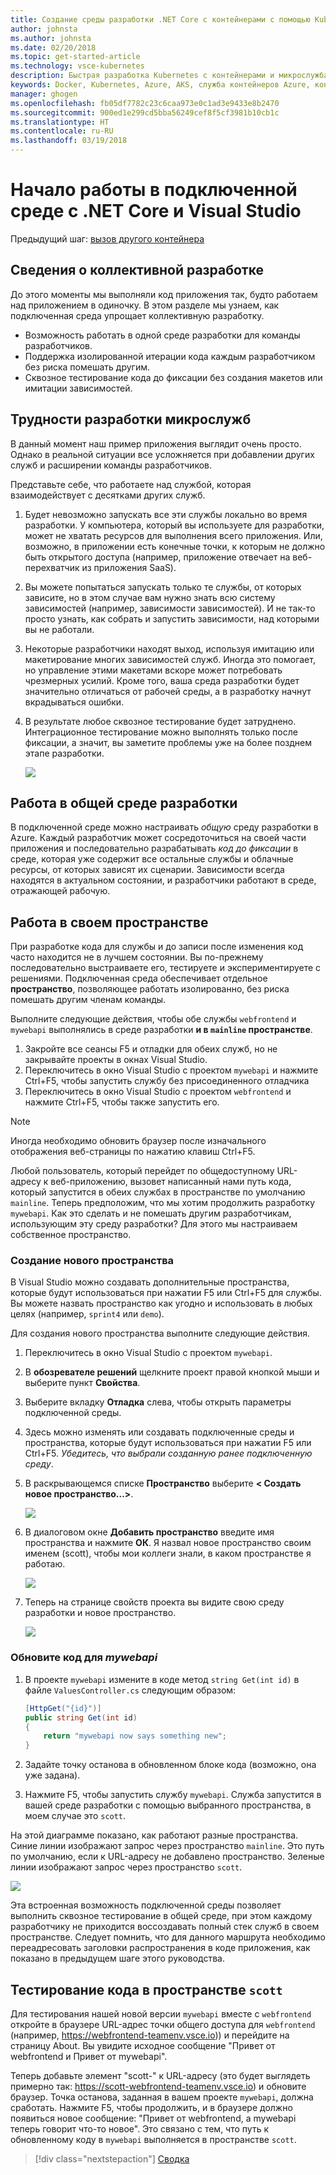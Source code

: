 ```yaml
---
title: Создание среды разработки .NET Core с контейнерами с помощью Kubernetes в облаке с Visual Studio — шаг 6 — сведения о коллективной разработке | Документы Майкрософт
author: johnsta
ms.author: johnsta
ms.date: 02/20/2018
ms.topic: get-started-article
ms.technology: vsce-kubernetes
description: Быстрая разработка Kubernetes с контейнерами и микрослужбами в Azure
keywords: Docker, Kubernetes, Azure, AKS, служба контейнеров Azure, контейнеры
manager: ghogen
ms.openlocfilehash: fb05df7782c23c6caa973e0c1ad3e9433e8b2470
ms.sourcegitcommit: 900ed1e299cd5bba56249cef8f5cf3981b10cb1c
ms.translationtype: HT
ms.contentlocale: ru-RU
ms.lasthandoff: 03/19/2018
---
```

# <a name="get-started-on-connected-environment-with-net-core-and-visual-studio"></a>Начало работы в подключенной среде с .NET Core и Visual Studio

Предыдущий шаг: [вызов другого контейнера](get-started-netcore-visualstudio-05.md)

## <a name="learn-about-team-development"></a>Сведения о коллективной разработке

До этого моменты мы выполняли код приложения так, будто работаем над приложением в одиночку. В этом разделе мы узнаем, как подключенная среда упрощает коллективную разработку.
* Возможность работать в одной среде разработки для команды разработчиков.
* Поддержка изолированной итерации кода каждым разработчиком без риска помешать другим.
* Сквозное тестирование кода до фиксации без создания макетов или имитации зависимостей.

## <a name="challenges-with-developing-microservices"></a>Трудности разработки микрослужб
В данный момент наш пример приложения выглядит очень просто. Однако в реальной ситуации все усложняется при добавлении других служб и расширении команды разработчиков.

Представьте себе, что работаете над службой, которая взаимодействует с десятками других служб.

1. Будет невозможно запускать все эти службы локально во время разработки. У компьютера, который вы используете для разработки, может не хватать ресурсов для выполнения всего приложения. Или, возможно, в приложении есть конечные точки, к которым не должно быть открытого доступа (например, приложение отвечает на веб-перехватчик из приложения SaaS).
1. Вы можете попытаться запускать только те службы, от которых зависите, но в этом случае вам нужно знать всю систему зависимостей (например, зависимости зависимостей). И не так-то просто узнать, как собрать и запустить зависимости, над которыми вы не работали.
1. Некоторые разработчики находят выход, используя имитацию или макетирование многих зависимостей служб. Иногда это помогает, но управление этими макетами вскоре может потребовать чрезмерных усилий. Кроме того, ваша среда разработки будет значительно отличаться от рабочей среды, а в разработку начнут вкрадываться ошибки.
1. В результате любое сквозное тестирование будет затруднено. Интеграционное тестирование можно выполнять только после фиксации, а значит, вы заметите проблемы уже на более позднем этапе разработки.

    ![](media/microservices-challenges.png)

## <a name="work-in-a-shared-development-environment"></a>Работа в общей среде разработки
В подключенной среде можно настраивать *общую* среду разработки в Azure. Каждый разработчик может сосредоточиться на своей части приложения и последовательно разрабатывать *код до фиксации* в среде, которая уже содержит все остальные службы и облачные ресурсы, от которых зависят их сценарии. Зависимости всегда находятся в актуальном состоянии, и разработчики работают в среде, отражающей рабочую.

## <a name="work-in-your-own-space"></a>Работа в своем пространстве
При разработке кода для службы и до записи после изменения код часто находится не в лучшем состоянии. Вы по-прежнему последовательно выстраиваете его, тестируете и экспериментируете с решениями. Подключенная среда обеспечивает отдельное **пространство**, позволяющее работать изолированно, без риска помешать другим членам команды.

Выполните следующие действия, чтобы обе службы `webfrontend` и `mywebapi` выполнялись в среде разработки  **и в `mainline` пространстве**.
1. Закройте все сеансы F5 и отладки для обеих служб, но не закрывайте проекты в окнах Visual Studio.
2. Переключитесь в окно Visual Studio с проектом `mywebapi` и нажмите Ctrl+F5, чтобы запустить службу без присоединенного отладчика
3. Переключитесь в окно Visual Studio с проектом `webfrontend` и нажмите Ctrl+F5, чтобы также запустить его.

> [!Note]
Иногда необходимо обновить браузер после изначального отображения веб-страницы по нажатию клавиш Ctrl+F5.

Любой пользователь, который перейдет по общедоступному URL-адресу к веб-приложению, вызовет написанный нами путь кода, который запустится в обеих службах в пространстве по умолчанию `mainline`. Теперь предположим, что мы хотим продолжить разработку `mywebapi`. Как это сделать и не помешать другим разработчикам, использующим эту среду разработки? Для этого мы настраиваем собственное пространство.

### <a name="create-a-new-space"></a>Создание нового пространства
В Visual Studio можно создавать дополнительные пространства, которые будут использоваться при нажатии F5 или Ctrl+F5 для службы. Вы можете назвать пространство как угодно и использовать в любых целях (например, `sprint4` или `demo`).

Для создания нового пространства выполните следующие действия.
1. Переключитесь в окно Visual Studio с проектом `mywebapi`.
2. В **обозревателе решений** щелкните проект правой кнопкой мыши и выберите пункт **Свойства**.
3. Выберите вкладку **Отладка** слева, чтобы открыть параметры подключенной среды.
4. Здесь можно изменять или создавать подключенные среды и пространства, которые будут использоваться при нажатии F5 или Ctrl+F5. *Убедитесь, что выбрали созданную ранее подключенную среду*.
5. В раскрывающемся списке **Пространство** выберите **< Создать новое пространство…>**.

    ![](images/Settings.png)

6. В диалоговом окне **Добавить пространство** введите имя пространства и нажмите **ОК**. Я назвал новое пространство своим именем (scott), чтобы мои коллеги знали, в каком пространстве я работаю.

    ![](images/AddSpace.png)

7. Теперь на странице свойств проекта вы видите свою среду разработки и новое пространство.

    ![](images/Settings2.png)

### <a name="update-code-for-mywebapi"></a>Обновите код для *mywebapi*

1. В проекте `mywebapi` измените в коде метод `string Get(int id)` в файле `ValuesController.cs` следующим образом:
 
    ```csharp
    [HttpGet("{id}")]
    public string Get(int id)
    {
        return "mywebapi now says something new";
    }
    ```

2. Задайте точку останова в обновленном блоке кода (возможно, она уже задана).
3. Нажмите F5, чтобы запустить службу `mywebapi`. Служба запустится в вашей среде разработки с помощью выбранного пространства, в моем случае это `scott`.

На этой диаграмме показано, как работают разные пространства. Синие линии изображают запрос через пространство `mainline`. Это путь по умолчанию, если к URL-адресу не добавлено пространство. Зеленые линии изображают запрос через пространство `scott`.

![](media/Space-Routing.png)

Эта встроенная возможность подключенной среды позволяет выполнить сквозное тестирование в общей среде, при этом каждому разработчику не приходится воссоздавать полный стек служб в своем пространстве. Следует помнить, что для данного маршрута необходимо переадресовать заголовки распространения в коде приложения, как показано в предыдущем шаге этого руководства.

## <a name="test-code-running-in-the-scott-space"></a>Тестирование кода в пространстве `scott`
Для тестирования нашей новой версии `mywebapi` вместе с `webfrontend` откройте в браузере URL-адрес точки общего доступа для `webfrontend` (например, https://webfrontend-teamenv.vsce.io)) и перейдите на страницу About. Вы увидите исходное сообщение "Привет от webfrontend и Привет от mywebapi".

Теперь добавьте элемент "scott-" к URL-адресу (это будет выглядеть примерно так: https://scott-webfrontend-teamenv.vsce.io) и обновите браузер. Точка останова, заданная в вашем проекте `mywebapi`, должна сработать. Нажмите F5, чтобы продолжить, и в браузере должно появиться новое сообщение: "Привет от webfrontend, а mywebapi теперь говорит что-то новое". Это связано с тем, что путь к обновленному коду в `mywebapi` выполняется в пространстве `scott`.

> [!div class="nextstepaction"]
> [Сводка](get-started-netcore-visualstudio-07.md)